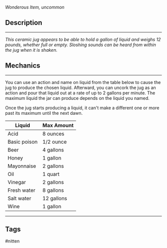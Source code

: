 *Wonderous Item, uncommon*
## Description
---
*This ceramic jug appears to be able to hold a gallon of liquid and weighs 12 pounds, whether full or empty. Sloshing sounds can be heard from within the jug when it is shaken.*

## Mechanics
---
You can use an action and name on liquid from the table below to cause the jug to produce the chosen liquid. Afterward, you can uncork the jug as an action and pour that liquid out at a rate of up to 2 gallons per minute. The maximum liquid the jar can produce depends on the liquid you named.

Once the jug starts producing a liquid, it can't make a different one or more past its maximum until the next dawn.

| Liquid       | Max Amount |
| ------------ | ---------- |
| Acid         | 8 ounces   |
| Basic poison | 1/2 ounce  |
| Beer         | 4 gallons  |
| Honey        | 1 gallon   |
| Mayonnaise   | 2 gallons  |
| Oil          | 1 quart    |
| Vinegar      | 2 gallons  |
| Fresh water  | 8 gallons  |
| Salt water   | 12 gallons |
| Wine         | 1 gallon           |

---
## Tags
#nitten 